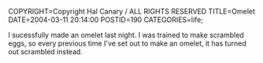 COPYRIGHT=Copyright Hal Canary / ALL RIGHTS RESERVED
TITLE=Omelet
DATE=2004-03-11 20:14:00
POSTID=190
CATEGORIES=life;

I sucessfully made an omelet last night. I was trained to make scrambled eggs, so every previous time I've set out to make an omelet, it has turned out scrambled instead.
